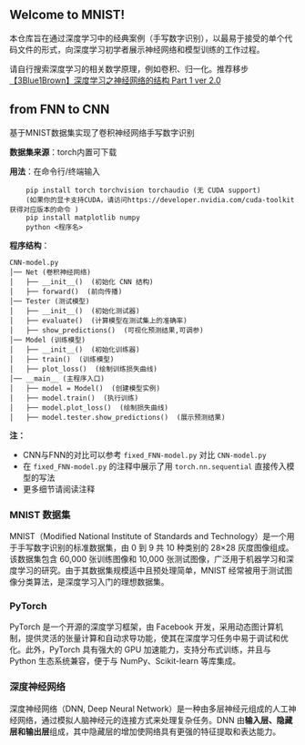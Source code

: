 ## Welcome to MNIST! 

本仓库旨在通过深度学习中的经典案例（手写数字识别），以最易于接受的单个代码文件的形式，向深度学习初学者展示神经网络和模型训练的工作过程。

请自行搜索深度学习的相关数学原理，例如卷积、归一化。推荐移步 [【3Blue1Brown】深度学习之神经网络的结构 Part 1 ver 2.0](https://www.bilibili.com/video/BV1bx411M7Zx/?spm_id_from=333.1387.homepage.video_card.click&vd_source=09d1bf2cbd84e8b3aa3357a436352b3a)

## from FNN to CNN

基于MNIST数据集实现了卷积神经网络手写数字识别

**数据集来源**：torch内置可下载

**用法**：在命令行/终端输入

```
    pip install torch torchvision torchaudio (无 CUDA support)
	(如果你的显卡支持CUDA，请访问https://developer.nvidia.com/cuda-toolkit获得对应版本的命令 )
	pip install matplotlib numpy
	python <程序名>
```

**程序结构**：

```
CNN-model.py
│── Net (卷积神经网络)
│   ├── __init__()  (初始化 CNN 结构)
│   ├── forward()  (前向传播)
│── Tester (测试模型)
│   ├── __init__()  (初始化测试器)
│   ├── evaluate()  (计算模型在测试集上的准确率)
│   ├── show_predictions()  (可视化预测结果,可调参)
│── Model (训练模型)
│   ├── __init__()  (初始化训练器)
│   ├── train()  (训练模型)
│   ├── plot_loss()  (绘制训练损失曲线)
│── __main__ (主程序入口)
│   ├── model = Model()  (创建模型实例)
│   ├── model.train()  (执行训练)
│   ├── model.plot_loss()  (绘制损失曲线)
│   ├── model.tester.show_predictions()  (展示预测结果)
```

**注：**

- CNN与FNN的对比可以参考 `fixed_FNN-model.py` 对比 `CNN-model.py`
- 在 `fixed_FNN-model.py` 的注释中展示了用 `torch.nn.sequential` 直接传入模型的写法
- 更多细节请阅读注释

    
### **MNIST 数据集**

MNIST（Modified National Institute of Standards and Technology）是一个用于手写数字识别的标准数据集，由 0 到 9 共 10 种类别的 28×28 灰度图像组成。该数据集包含 60,000 张训练图像和 10,000 张测试图像，广泛用于机器学习和深度学习的研究。由于其数据集规模适中且预处理简单，MNIST 经常被用于测试图像分类算法，是深度学习入门的理想数据集。

### **PyTorch**

PyTorch 是一个开源的深度学习框架，由 Facebook 开发，采用动态图计算机制，提供灵活的张量计算和自动求导功能，使其在深度学习任务中易于调试和优化。此外，PyTorch 具有强大的 GPU 加速能力，支持分布式训练，并且与 Python 生态系统兼容，便于与 NumPy、Scikit-learn 等库集成。

### **深度神经网络**

深度神经网络（DNN, Deep Neural Network）是一种由多层神经元组成的人工神经网络，通过模拟人脑神经元的连接方式来处理复杂任务。DNN 由**输入层、隐藏层和输出层**组成，其中隐藏层的增加使网络具有更强的特征提取和表达能力。
